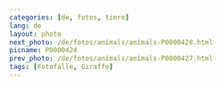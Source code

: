 ```yaml
---
categories: [de, fotos, tiere]
lang: de
layout: photo
next_photo: /de/fotos/animals/animals-P0000428.html
picname: P0000424
prev_photo: /de/fotos/animals/animals-P0000427.html
tags: [Fotofalle, Giraffe]
---
```

